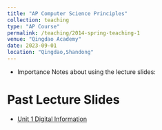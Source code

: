 ```yaml
---
title: "AP Computer Science Principles"
collection: teaching
type: "AP Course"
permalink: /teaching/2014-spring-teaching-1
venue: "Qingdao Academy"
date: 2023-09-01
location: "Qingdao,Shandong"
---
```

* Importance Notes about using the lecture slides: 

Past Lecture Slides
======
* [Unit 1 Digital Information](https://siw028.github.io/siwen.github.io/files/Digital_information.pptx)


